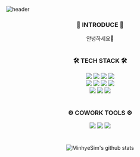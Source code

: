 ![header](https://capsule-render.vercel.app/api?type=waving&color=B1D7B4&height=300&section=header&text=Welcome!&fontColor=fffce8&fontSize=60)

<div align="center">
  

  ### 🌱 INTRODUCE 🌱
  
  안녕하세요🙌


  #
  
  ### 🛠️ TECH STACK 🛠️
  
  <img src="https://img.shields.io/badge/JAVA-blue?style=for-the-badge"/>  <img src="https://img.shields.io/badge/Spring Boot-6DB33F?style=for-the-badge&logo=Spring Boot&logoColor=FFFFFF"/>  <img src="https://img.shields.io/badge/React-black?style=for-the-badge&logo=React&logoColor=61DAFB"/>  <img src="https://img.shields.io/badge/MariaDB-003545?style=for-the-badge&logo=MariaDB&logoColor=FFFFFF"/>  
  <img src="https://img.shields.io/badge/Next.js-000000?style=for-the-badge&logo=Next.js&logoColor=FFFFFF"/> <img src="https://img.shields.io/badge/JavaScript-F7DF1E?style=for-the-badge&logo=JavaScript&logoColor=000000"/>  <img src="https://img.shields.io/badge/HTML-E34F26?style=for-the-badge&logo=HTML5&logoColor=FFFFFF"/>  <img src="https://img.shields.io/badge/CSS-1572B6?style=for-the-badge&logo=CSS3&logoColor=FFFFFF"/>  
  <img src="https://img.shields.io/badge/Python-3776AB?style=for-the-badge&logo=Python&logoColor=FFFFFF"/>  <img src="https://img.shields.io/badge/PyTorch-EE4C2C?style=for-the-badge&logo=PyTorch&logoColor=FFFFFF"/>  <img src="https://img.shields.io/badge/TensorFlow-FF6F00?style=for-the-badge&logo=TensorFlow&logoColor=FFFFFF"/> 
  
  #  
  ### ⚙️ COWORK TOOLS ⚙️

  <img src="https://img.shields.io/badge/Slack-4A154B?style=for-the-badge&logo=Slack&logoColor=FFFFFF"/>  <img src="https://img.shields.io/badge/Notion-inactive?style=for-the-badge&logo=Notion&logoColor=000000"/>  <img src="https://img.shields.io/badge/GitHub-181717?style=for-the-badge&logo=GitHub&logoColor=FFFFFF"/>  


  #
  ![MinhyeSim's github stats](https://github-readme-stats.vercel.app/api?username=MinhyeSim&theme=vue&show_icons=true)
  
</div>

